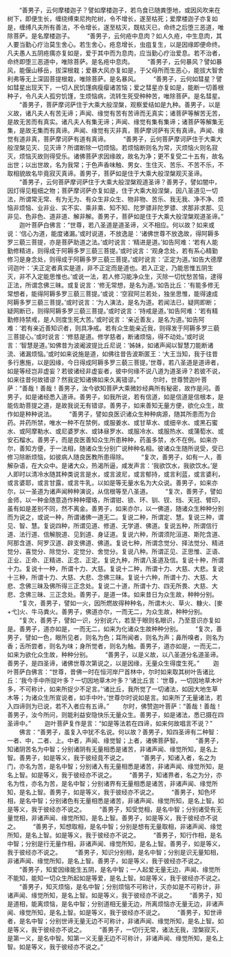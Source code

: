 <!-- { "loadSidebar": true } -->
　　“善男子，云何摩楼迦子？譬如摩楼迦子，若鸟食已随粪堕地，或因风吹来在树下，即便生长，缠绕缚束尼拘陀树，令不增长，遂至枯死；爱摩楼迦子亦复如是，缠缚凡夫所有善法，不令增长，遂至枯灭，既枯灭已，命终之后堕三恶道，唯除菩萨。是名摩楼迦子。
　　“善男子，云何疮中息肉？如人久疮，中生息肉，其人要当勤心疗治莫生舍心。若生舍心，疮息增长，虫疽复生，以是因缘即便命终。凡夫愚人五阴疮痍亦复如是，爱于其中而为息肉，应当勤心疗治爱息。若不治者，命终即堕三恶道中，唯除菩萨。是名疮中息肉。
　　“善男子，云何暴风？譬如暴风，能偃山移岳，拔深根栽；爱暴大风亦复如是，于父母所而生恶心，能拔大智舍利弗等无上深固菩提根栽，唯除菩萨。是名暴风。
　　“善男子，云何如彗星？譬如彗星出现天下，一切人民饥馑病瘦瘿诸苦恼；爱之彗星亦复如是，能断一切善根种子，令凡夫人孤穷饥馑，生烦恼病，流转生死受种种苦，唯除菩萨。是名彗星。
　　“善男子，菩萨摩诃萨住于大乘大般涅槃，观察爱结如是九种。善男子，以是义故，诸凡夫人有苦无谛；声闻、缘觉有苦有苦谛而无真实；诸菩萨等解苦无苦，是故无苦而有真实。诸凡夫人有集无谛；声闻、缘觉有集有集谛；诸菩萨等解集无集，是故无集而有真谛。声闻、缘觉有灭非真，菩萨摩诃萨有灭有真谛。声闻、缘觉有道非真，菩萨摩诃萨有道有真谛。
　　“善男子，云何菩萨摩诃萨住于大乘大般涅槃见灭、见灭谛？所谓断除一切烦恼。若烦恼断则名为常，灭烦恼火则名寂灭，烦恼灭故则得受乐。诸佛菩萨求因缘故，故名为净；更不复受二十五有，故名出世；以出世故，名为我常；于色声香味触、男女、生住灭、苦乐、不苦不乐，不取相貌故名毕竟寂灭真谛。善男子，菩萨如是住于大乘大般涅槃观灭圣谛。
　　“善男子，云何菩萨摩诃萨住于大乘大般涅槃观道圣谛？善男子，譬如闇中，因灯得见粗细之物；菩萨摩诃萨亦复如是，住于大乘大般涅槃，因八圣道见一切法，所谓常无常、有为无为、有众生非众生、物非物、苦乐、我无我、净不净、烦恼非烦恼、业非业、实不实、乘非乘、知不知、陀罗骠非陀罗骠、求那非求那、见非见、色非色、道非道、解非解。善男子，菩萨如是住于大乘大般涅槃观道圣谛。”
　　迦叶菩萨白佛言：“世尊，若八圣道是道圣谛，义不相应。何以故？如来或说：‘信心为道，能度诸漏。’或时说道，不放逸是：‘诸佛世尊不放逸故，得阿耨多罗三藐三菩提，亦是菩萨助道之法。’或时说言：‘精进是道。’如告阿难：‘若有人能勤修精进，则得成于阿耨多罗三藐三菩提。’或时说言：‘观身念处，若有系心精勤修习是身念处，则得成于阿耨多罗三藐三菩提。’或时说言：‘正定为道。’如告大德摩诃迦叶：‘夫正定者真实是道，非不正定而是道也。若入正定，乃能思惟五阴生灭，非不入定能思惟也。’或说一法，若人修习能净众生，灭除一切忧愁苦恼，逮得正法，所谓念佛三昧。或复说言：‘修无常想，是名为道。’如告比丘：‘有能多修无常想者，能得阿耨多罗三藐三菩提。’或说：‘空寂阿兰若处，独坐思惟，能得速成阿耨多罗三藐三菩提。’或时说言：‘为人演法，是名为道。若闻法已，疑网即断；疑网断已，则得阿耨多罗三藐三菩提。’或时说言：‘持戒是道。’如告阿难：‘若有精勤修持禁戒，是人则度生死大苦。’或时说言：‘亲近善友，是名为道。’如告阿难：‘若有亲近善知识者，则具净戒。若有众生能亲近我，则得发于阿耨多罗三藐三菩提心。’或时说言：‘修慈是道。修学慈者，断诸烦恼，得不动处。’或时说言：‘智慧是道。’如佛昔为波阇波提比丘尼说：‘姊妹，如诸声闻以智慧刀能断诸流、诸漏烦恼。’或时如来说施是道，如佛往昔告波斯匿王：‘大王当知，我于往昔多行惠施，以是因缘，今日得成阿耨多罗三藐三菩提。’世尊，若八圣道是道谛者，如是等经岂非虚妄？若彼诸经非虚妄者，彼中何缘不说八道为道圣谛？若彼不说，如来往昔何故错谬？然我定知诸佛如来久离错谬。”
　　尔时，世尊赞迦叶菩萨：“善哉！善哉！善男子，汝今欲知菩萨大乘微妙经典所有秘密，故作是问。善男子，如是诸经悉入道谛。善男子，如我所说，若有信道，如是信道是信根本，是能佐助菩提之道，是故我说无有错谬。善男子，如来善知无量方便，欲化众生，故作如是种种说法。
　　“善男子，譬如良医识诸众生种种病源，随其所患而为合药。并药所禁，唯水一种不在禁例，或服姜水、或甘草水、或细辛水、或黑石蜜水、或阿摩勒水、或尼婆罗水、或钵昼罗水、或服冷水、或服热水、或蒲萄水、或安石榴水。善男子，而是良医善知众生所患种种，药虽多禁，水不在例。如来亦尔，善知方便，于一法相，随诸众生分别广说种种名相。彼诸众生随所说受，受已修习除断烦恼，如彼病人随良医教所患得除。
　　“复次，善男子，如有一人，善解杂语，在大众中。是诸大众，热渴所逼，咸发声言：‘我欲饮水，我欲饮水。’是人即时以清冷水随其种类说言是水，或言波尼，或言郁持，或言利蓝，或言婆利，或言婆耶，或言甘露，或言牛乳，以如是等无量水名为大众说。善男子，如来亦尔，以一圣道为诸声闻种种演说，从信根等至八圣道。
　　“复次，善男子，譬如金师，以一种金随意造作种种璎珞，所谓钳、锁、环、钏、钗、珰、天冠、臂印，虽有如是差别不同，然不离金。善男子，如来亦尔，以一佛道，随诸众生种种分别而为说之，或说一种，所谓诸佛一道无二。复说二种，所谓定、慧。复说三种，谓见、智、慧。复说四种，所谓见道、修道、无学道、佛道。复说五种，所谓信行道、法行道、信解脱道、见到道、身证道。复说六种，所谓须陀洹道、斯陀含道、阿那含道、阿罗汉道、辟支佛道、佛道。复说七种，所谓念觉分、择法觉分、精进觉分、喜觉分、除觉分、定觉分、舍觉分。复说八种。所谓正见、正思惟、正语、正业、正命、正精进、正念、正定。复说九种，所谓八圣道及信。复说十种，所谓十力。复说十一种，所谓十力、大慈。复说十二种，所谓十力、大慈、大悲。复说十三种，所谓十力、大慈、大悲、念佛三昧。复说十六种，所谓十力、大慈、大悲、念佛三昧及佛所得三正念处。复说二十道，所谓十力、四无所畏、大慈、大悲、念佛三昧、三正念处。善男子，是道一体。如来昔日为众生故，种种分别。
　　“复次，善男子，譬如一火，因所燃故得种种名，所谓木火、草火、糠火、[麥+弋]火、牛马粪火。善男子，佛道亦尔，一而无二，为众生故，种种分别。
　　“复次，善男子，譬如一识，分别说六，若至于眼则名眼识，乃至意识亦复如是。善男子，道亦如是，一而无二，如来为化诸众生故种种分别。
　　“复次，善男子，譬如一色，眼所见者，则名为色；耳所闻者，则名为声；鼻所嗅者，则名为香；舌所尝者，则名为味；身所觉者，则名为触。善男子，道亦如是，一而无二，如来为欲化众生故，种种分别。
　　“善男子，以是义故，以八圣道分名道圣谛。善男子，是四圣谛，诸佛世尊次第说之，以是因缘，无量众生得度生死。”
　　迦叶菩萨白佛言：“世尊，昔佛一时在恒河岸尸首林中，尔时如来取其树叶告诸比丘：‘我今手中所捉叶多？一切因地草木叶多？’诸比丘言：‘世尊，一切因地草木叶多，不可称计，如来所捉少不足言。’‘诸比丘，我所觉了一切诸法，如因大地生草木等；为诸众生所宣说者，如手中叶。’世尊尔时说如是言。如来所了无量诸法，若入四谛则为已说，若不入者应有五谛。”
　　尔时，佛赞迦叶菩萨：“善哉！善哉！善男子，汝今所问，则能利益安隐快乐无量众生。善男子，如是诸法，悉已摄在四圣谛中。”
　　迦叶菩萨复作是言：“如是等法若在四谛，如来何故唱言不说？”
　　佛言：“善男子，虽复入中犹不名说。何以故？善男子，知四圣谛有二种智：一者、中，二者、上。中者，声闻、缘觉智；上者，诸佛菩萨智。
　　“善男子，知诸阴苦名为中智；分别诸阴有无量相悉是诸苦，非诸声闻、缘觉所知，是名上智。善男子，如是等义，我于彼经竟不说之。
　　“善男子，知诸入者，名之为门，亦名为苦，是名中智；分别诸入有无量相悉是诸苦，非诸声闻、缘觉所知，是名上智。如是等义，我于彼经亦不说之。
　　“善男子，知诸界者，名之为分，亦名为性，亦名为苦，是名中智；分别诸界有无量相悉是诸苦，非诸声闻、缘觉所知，是名上智。善男子，如是等义，我于彼经亦不说之。
　　“善男子，知色坏相，是名中智；分别诸色有无量相悉是诸苦，非诸声闻、缘觉所知，是名上智。如是等义，我于彼经亦不说之。
　　“善男子，知受觉相，是名中智；分别诸受有无量觉相，非诸声闻、缘觉所知，是名上智。善男子，如是等义，我于彼经亦不说之。
　　“善男子，知想取相，是名中智；分别是想有无量取相，非诸声闻、缘觉所知，是名上智。如是等义，我于彼经亦不说之。
　　“善男子，知行作相，是名中智；分别是行无量作相，非诸声闻、缘觉所知，是名上智。善男子，如是等义，我于彼经亦不说之。
　　“善男子，知识分别相，是名中智；分别是识无量知相，非诸声闻、缘觉所知，是名上智。善男子，如是等义，我于彼经亦不说之。
　　“善男子，知爱因缘能生五阴，是名中智；一人起爱无量无边，声闻、缘觉所不能知，能知一切众生所起如是等爱，是名上智。如是等义，我于彼经亦不说之。
　　“善男子，知灭烦恼，是名中智；分别烦恼不可称计，灭亦如是不可称计，非诸声闻、缘觉所知，是名上智。如是等义，我于彼经亦不说之。
　　“善男子，知是道相，能离烦恼，是名中智；分别道相无量无边，所离烦恼亦无量无边，非诸声闻、缘觉所知，是名上智。如是等义，我于彼经亦不说之。
　　“善男子，知世谛者，是名中智；分别世谛无量无边不可称计，非诸声闻、缘觉所知，是名上智。如是等义，我于彼经亦不说之。
　　“善男子，一切行无常，诸法无我，涅槃寂灭，是第一义，是名中智。知第一义无量无边不可称计，非诸声闻、缘觉所知，是名上智。如是等义，我于彼经亦不说之。”
